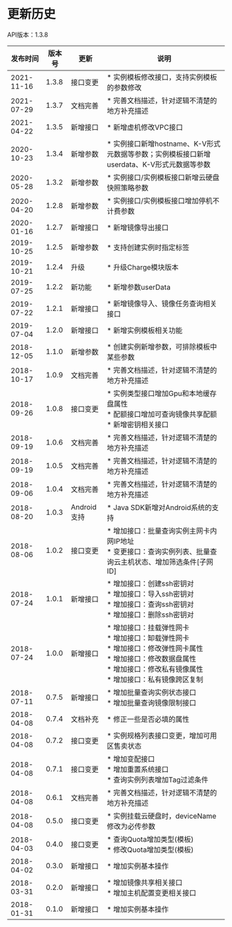 # 更新历史 #
API版本：1.3.8

|发布时间|版本号|更新|说明|
|---|---|---|---|
|2021-11-16   |1.3.8   |接口变更       |* 实例模板修改接口，支持实例模板的参数修改 |
|2021-07-29   |1.3.7   |文档完善       |* 完善文档描述，针对逻辑不清楚的地方补充描述 |
|2021-04-22   |1.3.5   |新增接口       |* 新增虚机修改VPC接口 |
|2020-10-23   |1.3.4   |新增参数       |* 实例接口新增hostname、K-V形式元数据等参数；实例模板接口新增userdata、K-V形式元数据等参数 |
|2020-05-28   |1.3.2   |新增参数       |* 实例接口/实例模板接口新增云硬盘快照策略参数 |
|2020-04-20   |1.2.8   |新增参数       |* 实例接口/实例模板接口增加停机不计费参数 |
|2020-01-16   |1.2.7   |新增接口       |* 新增镜像导出接口 |
|2019-10-25   |1.2.5   |新增参数       |* 支持创建实例时指定标签 |
|2019-10-21   |1.2.4   |升级           |* 升级Charge模块版本 |
|2019-07-25   |1.2.2   |新功能         |* 新增参数userData
|2019-07-22   |1.2.1   |新增接口       |* 新增镜像导入、镜像任务查询相关接口 |
|2019-07-04   |1.2.0   |新增接口       |* 新增实例模板相关功能 |
|2018-12-05   |1.1.0   |新增参数       |* 创建实例新增参数，可排除模板中某些参数 |
|2018-10-17   |1.0.9   |文档完善       |* 完善文档描述，针对逻辑不清楚的地方补充描述 |
|2018-09-26   |1.0.8   |接口变更       |* 实例类型接口增加Gpu和本地缓存盘属性<br> * 配额接口增加可查询镜像共享配额<br> * 新增密钥相关接口 |
|2018-09-19   |1.0.6   |文档完善       |* 完善文档描述，针对逻辑不清楚的地方补充描述 |
|2018-09-19   |1.0.5   |文档完善       |* 完善文档描述，针对逻辑不清楚的地方补充描述 |
|2018-09-06   |1.0.4   |文档完善       |* 完善文档描述，针对逻辑不清楚的地方补充描述 |
|2018-08-20   |1.0.3   |Android支持    |* Java SDK新增对Android系统的支持   |
|2018-08-06   |1.0.2   |接口变更       |* 增加接口：批量查询实例主网卡内网IP地址<br> * 变更接口：查询实例列表、批量查询云主机状态、增加筛选条件[子网ID]   |
|2018-07-24   |1.0.1   |新增接口       |* 增加接口：创建ssh密钥对<br> * 增加接口：导入ssh密钥对<br> * 增加接口：查询ssh密钥对<br> * 增加接口：删除ssh密钥对   |
|2018-07-24   |1.0.0   |新增接口       |* 增加接口：挂载弹性网卡<br> * 增加接口：缷载弹性网卡<br> * 增加接口：修改弹性网卡属性<br> * 增加接口：修改数据盘属性<br> * 增加接口：修改私有镜像属性<br> * 增加接口：私有镜像跨区复制   |
|2018-07-11   |0.7.5   |新增接口       |* 增加批量查询实例状态接口<br> * 增加批量查询镜像限制接口   |
|2018-04-08   |0.7.4   |文档补充       |* 修正一些是否必填的属性   |
|2018-04-08   |0.7.2   |接口变更       |* 实例规格列表接口变更，增加可用区售卖状态   |
|2018-04-08   |0.7.1   |接口变更       |* 增加变配接口<br> * 增加重置系统接口<br> * 查询实例列表增加Tag过滤条件   |
|2018-04-08   |0.6.1   |文档完善       | * 完善文档描述，针对逻辑不清楚的地方补充描述
|2018-04-08   |0.5.0   |接口变更       | * 实例挂载云硬盘时，deviceName修改为必传参数
|2018-04-03   |0.4.0   |接口变更       | * 查询Quota增加类型(模板)<br> * 修改Quota增加类型(模板)
|2018-04-02   |0.3.0   |新增接口       | * 增加实例基本操作
|2018-03-31   |0.2.0   |新增接口       | * 增加镜像共享相关接口<br> * 增加主机配置变更相关接口
|2018-01-31   |0.1.0   |新增接口       | * 增加实例基本操作
